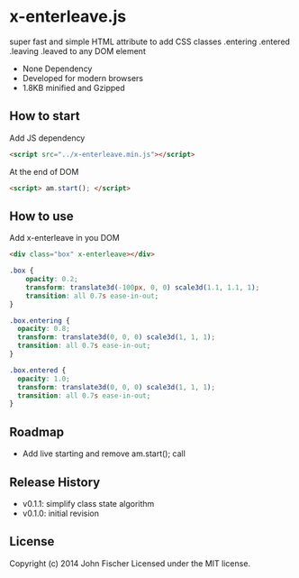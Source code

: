 x-enterleave.js
===============
super fast and simple HTML attribute to add CSS classes .entering .entered .leaving .leaved to any DOM element

- None Dependency
- Developed for modern browsers
- 1.8KB minified and Gzipped

How to start 
------------ 
Add JS dependency
```html
<script src="../x-enterleave.min.js"></script>
```

At the end of DOM
```html
<script> am.start(); </script>
```

How to use 
---------- 
Add x-enterleave in you DOM
```html
<div class="box" x-enterleave></div>
```

```css
.box {
	opacity: 0.2;
	transform: translate3d(-100px, 0, 0) scale3d(1.1, 1.1, 1);
	transition: all 0.7s ease-in-out;
}

.box.entering {
  opacity: 0.8;
  transform: translate3d(0, 0, 0) scale3d(1, 1, 1);
  transition: all 0.7s ease-in-out;
}

.box.entered {
  opacity: 1.0;
  transform: translate3d(0, 0, 0) scale3d(1, 1, 1);
  transition: all 0.7s ease-in-out;
}
```

Roadmap
-------
- Add live starting and remove am.start(); call

Release History
---------------
- v0.1.1: simplify class state algorithm
- v0.1.0: initial revision

License
-------
Copyright (c) 2014 John Fischer
Licensed under the MIT license.
